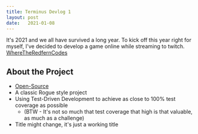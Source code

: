 ```yaml
---
title: Terminus Devlog 1
layout: post
date:   2021-01-08
---
```


It's 2021 and we all have survived a long year. To kick off this year right for myself, I've decided to develop a game online while streaming to twitch. [WhereTheRedfernCodes](https://twitch.tv/wheretheredferncodes)

## About the Project

* [Open-Source](https://github.com/tredfern/terminus)
* A classic Rogue style project
* Using Test-Driven Development to achieve as close to 100% test coverage as possible
  * (BTW - It's not so much that test coverage that high is that valuable, as much as a challenge)
* Title might change, it's just a working title